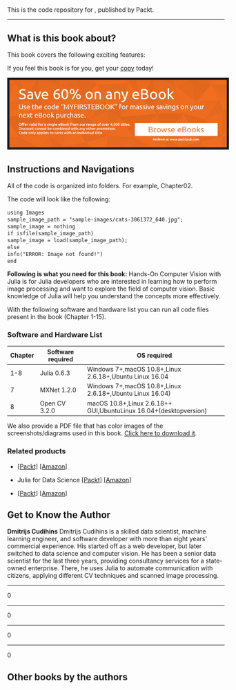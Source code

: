 # 

<a href="https://www.packtpub.com/application-development/hands-computer-vision-julia?utm_source=github&utm_medium=repository&utm_campaign="><img src="" alt="" height="256px" align="right"></a>

This is the code repository for [](https://www.packtpub.com/application-development/hands-computer-vision-julia?utm_source=github&utm_medium=repository&utm_campaign=), published by Packt.

****

## What is this book about?

This book covers the following exciting features:


If you feel this book is for you, get your [copy](https://www.amazon.com/dp/1-788-99879-0) today!

<a href="https://www.packtpub.com/?utm_source=github&utm_medium=banner&utm_campaign=GitHubBanner"><img src="https://raw.githubusercontent.com/PacktPublishing/GitHub/master/GitHub.png" 
alt="https://www.packtpub.com/" border="5" /></a>

## Instructions and Navigations
All of the code is organized into folders. For example, Chapter02.

The code will look like the following:
```
using Images
sample_image_path = "sample-images/cats-3061372_640.jpg";
sample_image = nothing
if isfile(sample_image_path)
sample_image = load(sample_image_path);
else
info("ERROR: Image not found!")
end
```

**Following is what you need for this book:**
Hands-On Computer Vision with Julia is for Julia developers who are interested in learning how to perform image processing and want to explore the field of computer vision. Basic knowledge of Julia will help you understand the concepts more effectively.

With the following software and hardware list you can run all code files present in the book (Chapter 1-15).
### Software and Hardware List
| Chapter  | Software required                   | OS required                        |
| -------- | ------------------------------------| -----------------------------------|
| 1-8      | Julia 0.6.3                     | Windows 7+,macOS 10.8+,Linux 2.6.18+,Ubuntu Linux 16.04 |
| 7       | MXNet 1.2.0            | Windows 7+,macOS 10.8+,Linux 2.6.18+,Ubuntu Linux 16.04) |
| 8        | Open CV 3.2.0            | macOS 10.8+,Linux 2.6.18++ GUI,UbuntuLinux 16.04+(desktopversion) |


We also provide a PDF file that has color images of the screenshots/diagrams used in this book. [Click here to download it](https://www.packtpub.com/sites/default/files/downloads/HandsOnComputerVisionwithJulia_ColorImages.pdf).

### Related products
*  [[Packt]](https://www.packtpub.com/application-development/julia-high-performance?utm_source=github&utm_medium=repository&utm_campaign=) [[Amazon]](https://www.amazon.com/dp/1-785-88091-8)

* Julia for Data Science [[Packt]](https://www.packtpub.com/big-data-and-business-intelligence/julia-data-science?utm_source=github&utm_medium=repository&utm_campaign=9781785289699 ) [[Amazon]](https://www.amazon.com/dp/1-785-28969-1)

*  [[Packt]]() [[Amazon]](https://www.amazon.com/dp/)


## Get to Know the Author
**Dmitrijs Cudihins**
Dmitrijs Cudihins is a skilled data scientist, machine learning engineer, and software developer with more than eight years' commercial experience. His started off as a web developer, but later switched to data science and computer vision. He has been a senior data scientist for the last three years, providing consultancy services for a state-owned enterprise. There, he uses Julia to automate communication with citizens, applying different CV techniques and scanned image processing.

****
0

****
0

****
0

****
0

## Other books by the authors
[]()

[]()

[]()

[]()

[]()

